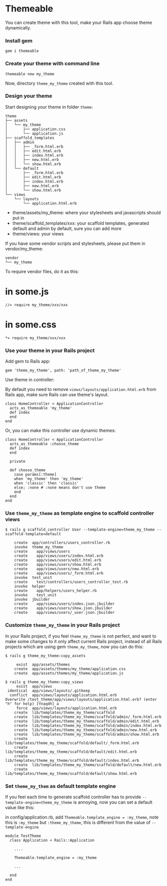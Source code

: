 # Themeable

You can create theme with this tool, make your Rails app choose theme dynamically.

### Install gem

    gem i themeable

### Create your theme with command line

    themeable new my_theme

Now, directory `theme_my_theme` created with this tool.

### Design your theme

Start designing your theme in folder `theme`:

    theme
    ├── assets
    │   └── my_theme
    │       ├── application.css
    │       └── application.js
    ├── scaffold_templates
    │   ├── admin
    │   │   ├── _form.html.erb
    │   │   ├── edit.html.erb
    │   │   ├── index.html.erb
    │   │   ├── new.html.erb
    │   │   └── show.html.erb
    │   └── default
    │       ├── _form.html.erb
    │       ├── edit.html.erb
    │       ├── index.html.erb
    │       ├── new.html.erb
    │       └── show.html.erb
    └── views
        └── layouts
            └── application.html.erb

- theme/assets/my_theme: where your stylesheets and javascripts should put in
- theme/scaffold_templates/xxx: your scaffold templates, generated default and admin by default, sure you can add more
- theme/views: your views


If you have some vendor scripts and stylesheets, please put them in vendor/my_theme:

    vendor
    └── my_theme

To require vendor files, do it as this:

# in some.js

    //= require my_theme/xxx/xxx

# in some.css

    *= require my_theme/xxx/xxx

### Use your theme in your Rails project

Add gem to Rails app:

    gem 'theme_my_theme', path: 'path_of_theme_my_theme'
    
Use theme in controller:

By default you need to remove `views/layouts/application.html.erb` from Rails app, make sure Rails can use theme's layout.

    class HomeController < ApplicationController
      acts_as_themeable 'my_theme'
      def index
      end
    end

Or, you can make this controller use dynamic themes:

    class HomeController < ApplicationController
      acts_as_themeable :choose_theme
      def index
      end
      
      private
      
      def choose_theme
        case params[:theme]
        when 'my_theme' then 'my_theme'
        when 'classic' then 'classic'
        else; :none # :none means don't use theme
        end
      end
    end

### Use `theme_my_theme` as template engine to scaffold controller views

    $ rails g scaffold_controller User --template-engine=theme_my_theme --scaffold-template=default
      
        create  app/controllers/users_controller.rb
        invoke  theme_my_theme
        create    app/views/users
        create    app/views/users/index.html.erb
        create    app/views/users/edit.html.erb
        create    app/views/users/show.html.erb
        create    app/views/users/new.html.erb
        create    app/views/users/_form.html.erb
        invoke  test_unit
        create    test/controllers/users_controller_test.rb
        invoke  helper
        create    app/helpers/users_helper.rb
        invoke    test_unit
        invoke  jbuilder
        create    app/views/users/index.json.jbuilder
        create    app/views/users/show.json.jbuilder
        create    app/views/users/_user.json.jbuilder

### Customize `theme_my_theme` in your Rails project

In your Rails project, if you feel `theme_my_theme` is not perfect, and want to make some changes to it only affect current Rails project, instead of all Rails projects which are using gem `theme_my_theme`, now you can do this:

    $ rails g theme_my_theme:copy_assets
    
         exist  app/assets/themes
        create  app/assets/themes/my_theme/application.css
        create  app/assets/themes/my_theme/application.js
        
    $ rails g theme_my_theme:copy_views
         exist  app/views
     identical  app/views/layouts/.gitkeep
      conflict  app/views/layouts/application.html.erb
    Overwrite /test_theme/app/views/layouts/application.html.erb? (enter "h" for help) [Ynaqdh] a
         force  app/views/layouts/application.html.erb
        create  lib/templates/theme_my_theme/scaffold
        create  lib/templates/theme_my_theme/scaffold/admin/_form.html.erb
        create  lib/templates/theme_my_theme/scaffold/admin/edit.html.erb
        create  lib/templates/theme_my_theme/scaffold/admin/index.html.erb
        create  lib/templates/theme_my_theme/scaffold/admin/new.html.erb
        create  lib/templates/theme_my_theme/scaffold/admin/show.html.erb
        create  lib/templates/theme_my_theme/scaffold/default/_form.html.erb
        create  lib/templates/theme_my_theme/scaffold/default/edit.html.erb
        create  lib/templates/theme_my_theme/scaffold/default/index.html.erb
        create  lib/templates/theme_my_theme/scaffold/default/new.html.erb
        create  lib/templates/theme_my_theme/scaffold/default/show.html.erb

### Set `theme_my_them` as default template engine

If you feel each time to generate scaffold controller has to provide `--template-engine=theme_my_theme` is annoying, now you can set a default value like this:

in config/application.rb, add `Themeable.template_engine = :my_theme`, note this is `:my_theme` but `:theme_my_theme`, this is different from the value of `--template-engine`

    module TestTheme
      class Application < Rails::Application

        ....

        Themeable.template_engine = :my_theme

        ...

      end
    end



    

